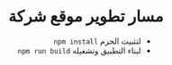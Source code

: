<div dir="rtl">
<h1>مسار تطوير موقع شركة</h1>
<ul>
  
<li>لتثبيت الحزم <code>npm install</code></li>
<li>لبناء التطبيق وتشغيله <code>npm run build</code></li>
</ul>
<div>
</div>
</div>
